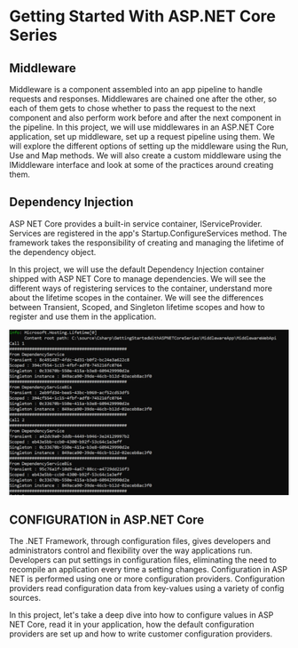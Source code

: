 # Getting Started With ASP.NET Core Series

## Middleware

Middleware is a component assembled into an app pipeline to handle requests and responses. Middlewares are chained one after the other, so each of them gets to chose whether to pass the request to the next component and also perform work before and after the next component in the pipeline. In this project, we will use middlewares in an ASP.NET Core application, set up middleware, set up a request pipeline using them. We will explore the different options of setting up the middleware using the Run, Use and Map methods. We will also create a custom middleware using the IMiddleware interface and look at some of the practices around creating them.


## Dependency Injection

ASP NET Core provides a built-in service container, IServiceProvider. Services are registered in the app's Startup.ConfigureServices method.  The framework takes the responsibility of creating and managing the lifetime of the dependency object.

In this project, we will use the default Dependency Injection container shipped with ASP NET Core to manage dependencies. We will see the different ways of registering services to the container, understand more about the lifetime scopes in the container. We will see the differences between Transient, Scoped, and Singleton lifetime scopes and how to register and use them in the application.

<img src="/pictures/scopes.png" title="scopes"  width="900">


## CONFIGURATION in ASP.NET Core

 The .NET Framework, through configuration files, gives developers and administrators control and flexibility over the way applications run. Developers can put settings in configuration files, eliminating the need to recompile an application every time a setting changes. Configuration in ASP NET is performed using one or more configuration providers. Configuration providers read configuration data from key-values using a variety of config sources. 

In this project, let's take a deep dive into how to configure values in ASP NET Core, read it in your application, how the default configuration providers are set up and how to write customer configuration providers.